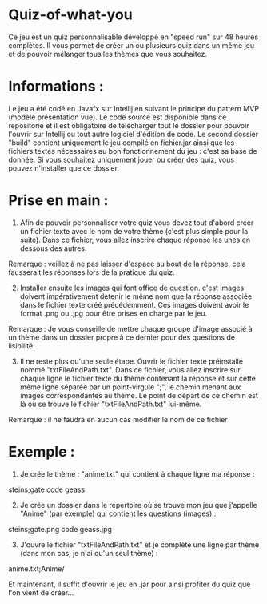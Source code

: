 # Quiz-of-what-you
Ce jeu est un quiz personnalisable développé en "speed run" sur 48 heures complètes. Il vous permet de créer un ou plusieurs quiz dans un même jeu et de pouvoir mélanger tous les thèmes que vous souhaitez.

# Informations :
Le jeu a été codé en Javafx sur Intellij en suivant le principe du pattern MVP (modèle présentation vue). Le code source est disponible dans ce repositorie et il est obligatoire de télécharger tout le dossier pour pouvoir l'ouvrir sur Intellij ou tout autre logiciel d'édition de code.
Le second dossier "build" contient uniquement le jeu compilé en fichier.jar ainsi que les fichiers textes nécessaires au bon fonctionnement du jeu : c'est sa base de donnée. Si vous souhaitez uniquement jouer ou créer des quiz, vous pouvez n'installer que ce dossier. 

# Prise en main :
1) Afin de pouvoir personnaliser votre quiz vous devez tout d'abord créer un fichier texte avec le nom de votre thème (c'est plus simple pour la suite). Dans ce fichier, vous allez inscrire chaque réponse les unes en dessous des autres.

Remarque : veillez à ne pas laisser d'espace au bout de la réponse, cela fausserait les réponses lors de la pratique du quiz.

2) Installer ensuite les images qui font office de question. c'est images doivent impérativement detenir le même nom que la réponse associée dans le fichier texte créé précédemment. Ces images doivent avoir le format .png ou .jpg pour être prises en charge par le jeu.

Remarque : Je vous conseille de mettre chaque groupe d'image associé à un thème dans un dossier propre à ce dernier pour des questions de lisibilité. 

3) Il ne reste plus qu'une seule étape. Ouvrir le fichier texte préinstallé nommé "txtFileAndPath.txt". Dans ce fichier, vous allez inscrire sur chaque ligne le fichier texte du thème contenant la réponse et sur cette même ligne séparée par un point-virgule ";", le chemin menant aux images correspondantes au thème. Le point de départ de ce chemin est là où se trouve le fichier "txtFileAndPath.txt" lui-même.

Remarque : il ne faudra en aucun cas modifier le nom de ce fichier

# Exemple :
1) Je crée le thème : "anime.txt" qui contient à chaque ligne ma réponse :

steins;gate
code geass

2) Je crée un dossier dans le répertoire où se trouve mon jeu que j'appelle "Anime" (par exemple) qui contient les questions (images) :

steins;gate.png
code geass.jpg

3) J'ouvre le fichier "txtFileAndPath.txt" et je complète une ligne par thème (dans mon cas, je n'ai qu'un seul thème) :

anime.txt;Anime/

Et maintenant, il suffit d'ouvrir le jeu en .jar pour ainsi profiter du quiz que l'on vient de créer...
